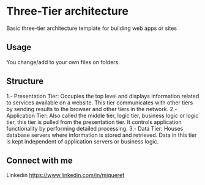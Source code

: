# Three-Tier architecture

Basic three-tier architecture template for building web apps or sites

## Usage

You change/add to your own files on folders.

## Structure
  1.- Presentation Tier: Occupies the top level and displays information related to services available on a website. This tier communicates with other tiers by sending results to the browser and other tiers in the network.
  2.- Application Tier: Also called the middle tier, logic tier, business logic or logic tier, this tier is pulled from the presentation tier. It controls application functionality by performing detailed processing.
  3.- Data Tier: Houses database servers where information is stored and retrieved. Data in this tier is kept independent of application servers or business logic.

## Connect with me

Linkedin https://www.linkedin.com/in/migueref
